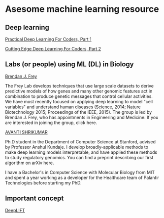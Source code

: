 # Asesome machine learning resource

## 

## Deep learning

[Practical Deep Learning For Coders, Part 1](http://course.fast.ai)

[Cutting Edge Deep Learning For Coders, Part 2](http://course.fast.ai/part2.html)


## Labs (or people) using ML (DL) in Biology

[Brendan J. Frey](http://genes.toronto.edu/?q=home)

The Frey Lab develops techniques that use large scale datasets to derive predictive models of how genes and many other genomic features act in combination to produce genetic messages that control cellular activities. We have most recently focused on applying deep learning to model "cell variables" and understand human diseases (Science, 2014; Nature Biotechnology 2015; Proceedings of the IEEE, 2015). The group is led by Brendan J. Frey, who has appointments in Engineering and Medicine. If you are interested in joining the group, click here.


[AVANTI SHRIKUMAR](https://stanford.edu/~avanti/index.html)

Ph.D student in the Department of Computer Science at Stanford, advised by Professor Anshul Kundaje. I develop broadly-applicable methods to make deep learning models interpretable, and have applied these methods to study regulatory genomics. You can find a preprint describing our first algorithm on arXiv here.

I have a Bachelor's in Computer Science with Molecular Biology from MIT and spent a year working as a developer for the Healthcare team of Palantir Technologies before starting my PhD.

## Important concept

[DeepLIFT](https://github.com/kundajelab/deeplift)

